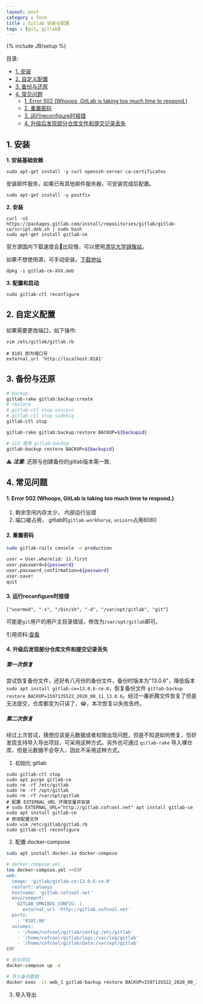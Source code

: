 ```yaml
---
layout: post
category : Tech
title : Gitlab 安装与配置
tags : [git, gitlab]
---
```

{% include JB/setup %}


目录:


<!-- @import "[TOC]" {cmd="toc" depthFrom=2 depthTo=4 orderedList=false} -->
<!-- code_chunk_output -->

- [1. 安装](#1-安装)
- [2. 自定义配置](#2-自定义配置)
- [3. 备份与还原](#3-备份与还原)
- [4. 常见问题](#4-常见问题)
    - [1.  Error 502 (Whoops, GitLab is taking too much time to respond.)](#1-error-502-whoops-gitlab-is-taking-too-much-time-to-respond)
    - [2. 重置密码](#2-重置密码)
    - [3. 运行reconfigure时报错](#3-运行reconfigure时报错)
    - [4. 升级后发现部分仓库文件和提交记录丢失](#4-升级后发现部分仓库文件和提交记录丢失)

<!-- /code_chunk_output -->


## 1. 安装

**1. 安装基础依赖**

```
sudo apt-get install -y curl openssh-server ca-certificates
```

安装邮件服务，如果已有其他邮件服务器，可安装完成后配置。

```
sudo apt-get install -y postfix
```

**2. 安装**

```
curl -sS https://packages.gitlab.com/install/repositories/gitlab/gitlab-ce/script.deb.sh | sudo bash
sudo apt-get install gitlab-ce
```

官方源国内下载速度会比较慢，可以使用[清华大学镜像站](https://mirrors.tuna.tsinghua.edu.cn/help/gitlab-ce/)。

如果不想使用源，可手动安装，[下载地址](https://packages.gitlab.com/gitlab/gitlab-ce)

```
dpkg -i gitlab-ce-XXX.deb
```

**3. 配置和启动**

```
sudo gitlab-ctl reconfigure
```

## 2. 自定义配置

如果需要更改端口，如下操作:

```shell
vim /etc/gitlab/gitlab.rb

# 8181 即为端口号
external_url 'http://localhost:8181'
```

## 3. 备份与还原

```sh
# backup
gitlab-rake gitlab:backup:create
# restore
# gitlab-ctl stop unicorn
# gitlab-ctl stop sidekiq
gitlab-ctl stop

gitlab-rake gitlab:backup:restore BACKUP=${backupid}

# v13 使用 gitlab-backup
gitlab-backup restore BACKUP=${backupid}
```
⚠️ ***注意***: 还原与创建备份的gitlab版本需一致.

## 4. 常见问题

#### 1.  Error 502 (Whoops, GitLab is taking too much time to respond.)

1. 剩余空闲内存太少， 内部运行出错
2. 端口被占用， gitlab的`gitlab-workhorse`, `unicorn`占用8080

#### 2. 重置密码

```sh
sudo gitlab-rails console -e production

user = User.where(id: 1).first
user.password=${password}
user.password_confirmation=${password}
user.save!
quit
```

#### 3. 运行reconfigure时报错

```
["usermod", "-s", "/bin/sh", "-d", "/var/opt/gitlab", "git"]
```

可能是`git`用户的用户主目录错误，修改为`/var/opt/gitlab`即可。

引用资料:[查看](https://superuser.com/questions/782895/installing-gitlab-on-centos7-failing-due-to-create-on-resource-user)

#### 4. 升级后发现部分仓库文件和提交记录丢失

##### 第一次恢复

尝试恢复备份文件，还好有八月份的备份文件，备份时版本为"13.0.6"，降低版本 `sudo apt install gitlab-ce=13.0.6-ce.0`，恢复备份文件 `gitlab-backup restore BACKUP=1597135522_2020_08_11_13.0.6`。经过一番折腾文件恢复了但是无法提交，仓库都变为只读了，😂，本次恢复以失败告终。

##### 第二次恢复

经过上次尝试，猜想应该是元数据或者权限出现问题，但是不知道如何修复，恰好发现支持导入导出项目，可采用这种方式。另外也可通过 `gitlab-rake` 导入裸仓库，但是元数据不会导入，因此不采用这种方式。

1. 初始化 gitlab

```shell
sudo gitlab-ctl stop
sudo apt purge gitlab-ce
sudo rm -rf /etc/gitlab
sudo rm -rf /opt/gitlab
sudo rm -rf /var/opt/gitlab
# 配置 EXTERNAL_URL 环境变量并安装
# sudo EXTERNAL_URL="http://gitlab.cofcool.net" apt install gitlab-ce
sudo apt install gitlab-ce
# 修改配置文件
sudo vim /etc/gitlab/gitlab.rb
sudo gitlab-ctl reconfigure
```

2. 配置 docker-compose

```sh
sudo apt install docker.io docker-compose

# docker-compose.yml
tee docker-compose.yml <<EOF
web:
  image: 'gitlab/gitlab-ce:13.0.6-ce.0'
  restart: always
  hostname: 'gitlab.cofcool.net'
  environment:
    GITLAB_OMNIBUS_CONFIG: |
      external_url 'http://gitlab.cofcool.net'
  ports:
    - '8181:80'
  volumes:
    - '/home/cofcool/gitlab/config:/etc/gitlab'
    - '/home/cofcool/gitlab/logs:/var/log/gitlab'
    - '/home/cofcool/gitlab/data:/var/opt/gitlab'
EOF

# 启动项目
docker-compose up -d

# 导入备份数据
docker exec -it web_1 gitlab-backup restore BACKUP=1597135522_2020_08_11_13.0.6
```

3. 导入导出
